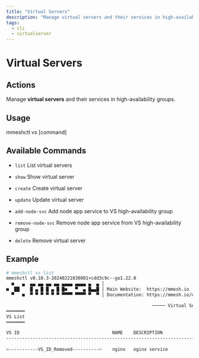 ```yaml
---
title: "Virtual Servers"
description: "Manage virtual servers and their services in high-availability groups."
tags:
  - cli
  - virtualserver
---
```


# Virtual Servers


## Actions

Manage **virtual servers** and their services in high-availability groups.


## Usage

  mmeshctl vs [command]

## Available Commands

- `list`            List virtual servers

- `show`            Show virtual server

- `create`          Create virtual server

- `update`          Update virtual server

- `add-node-svc`    Add node app service to VS high-availability group

- `remove-node-svc` Remove node app service from VS high-availability group

- `delete`          Remove virtual server

## Example

```bash
# mmeshctl vs list
mmeshctl v0.10.3-20240221030001+cdd3c9c--go1.22.0
  ■   ▄  ▄▄ ▄▄ ▄▄ ▄▄ ▄▄▄▄ ▄▄▄▄ ▄  ▄ │
■  ██    █ ▄ █ █ ▄ █ █■   ▀  ▄ █▄▄█ │ Main Website:  https://mmesh.io
  ▀   ■  ▀ ▀ ▀ ▀ ▀ ▀ ▀▀▀▀ ▀▀▀▀ ▀  ▀ │ Documentation: https://mmesh.io/docs

                                                       ───── Virtual Servers ≡
═══════
VS List
═══════

VS ID                               	NAME 	DESCRIPTION                      
---------------------------------------------------------------------------------
                    	
<-----------VS_ID_Removed---------->	nginx	nginx service                   	

```
